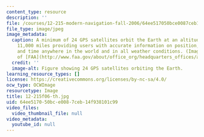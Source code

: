 ```yaml
---
content_type: resource
description: ''
file: /courses/12-215-modern-navigation-fall-2006/64ee517050bce0087ceb14f938101c99_12-215f06-th.jpg
file_type: image/jpeg
image_metadata:
  caption: A minimum of 24 GPS satellites orbit the Earth at an altitude of approximately
    11,000 miles providing users with accurate information on position, velocity,
    and time anywhere in the world and in all weather conditions. (Image courtesy
    of [FAA](http://www.faa.gov/about/office_org/headquarters_offices/ato/service_units/techops/navservices/gnss/gps/).)
  credit: ''
  image-alt: Figure showing 24 GPS satellites orbiting the Earth.
learning_resource_types: []
license: https://creativecommons.org/licenses/by-nc-sa/4.0/
ocw_type: OCWImage
resourcetype: Image
title: 12-215f06-th.jpg
uid: 64ee5170-50bc-e008-7ceb-14f938101c99
video_files:
  video_thumbnail_file: null
video_metadata:
  youtube_id: null
---
```

